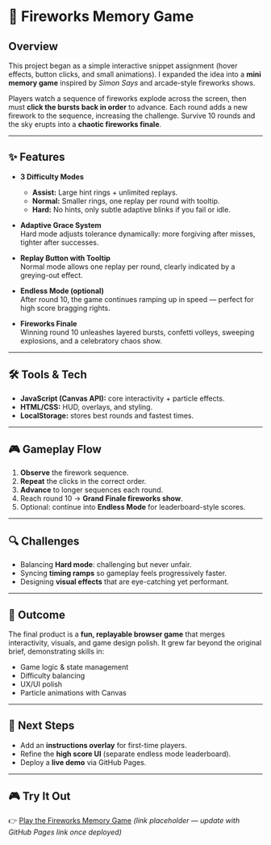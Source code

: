 # 🎇 Fireworks Memory Game

## Overview
This project began as a simple interactive snippet assignment (hover effects, button clicks, and small animations). I expanded the idea into a **mini memory game** inspired by *Simon Says* and arcade-style fireworks shows.  

Players watch a sequence of fireworks explode across the screen, then must **click the bursts back in order** to advance. Each round adds a new firework to the sequence, increasing the challenge. Survive 10 rounds and the sky erupts into a **chaotic fireworks finale**.

---

## ✨ Features
- **3 Difficulty Modes**  
  - **Assist:** Large hint rings + unlimited replays.  
  - **Normal:** Smaller rings, one replay per round with tooltip.  
  - **Hard:** No hints, only subtle adaptive blinks if you fail or idle.  

- **Adaptive Grace System**  
  Hard mode adjusts tolerance dynamically: more forgiving after misses, tighter after successes.  

- **Replay Button with Tooltip**  
  Normal mode allows one replay per round, clearly indicated by a greying-out effect.  

- **Endless Mode (optional)**  
  After round 10, the game continues ramping up in speed — perfect for high score bragging rights.  

- **Fireworks Finale**  
  Winning round 10 unleashes layered bursts, confetti volleys, sweeping explosions, and a celebratory chaos show.  

---

## 🛠 Tools & Tech
- **JavaScript (Canvas API):** core interactivity + particle effects.  
- **HTML/CSS:** HUD, overlays, and styling.  
- **LocalStorage:** stores best rounds and fastest times.  

---

## 🎮 Gameplay Flow
1. **Observe** the firework sequence.  
2. **Repeat** the clicks in the correct order.  
3. **Advance** to longer sequences each round.  
4. Reach round 10 → **Grand Finale fireworks show**.  
5. Optional: continue into **Endless Mode** for leaderboard-style scores.  

---

## 🔍 Challenges
- Balancing **Hard mode**: challenging but never unfair.  
- Syncing **timing ramps** so gameplay feels progressively faster.  
- Designing **visual effects** that are eye-catching yet performant.  

---

## 🚀 Outcome
The final product is a **fun, replayable browser game** that merges interactivity, visuals, and game design polish. It grew far beyond the original brief, demonstrating skills in:  
- Game logic & state management  
- Difficulty balancing  
- UX/UI polish  
- Particle animations with Canvas  

---

## 📌 Next Steps
- Add an **instructions overlay** for first-time players.  
- Refine the **high score UI** (separate endless mode leaderboard).  
- Deploy a **live demo** via GitHub Pages.  

---

## 🎮 Try It Out
👉 [Play the Fireworks Memory Game](#) *(link placeholder — update with GitHub Pages link once deployed)*
